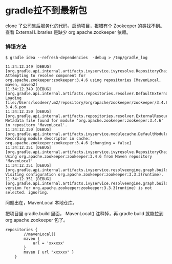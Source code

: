 gradle拉不到最新包
============

clone 了公司售后服务化的代码，启动项目，报错有个 Zookeeper 的类找不到。查看 External Libraries 是缺少 org.apache.zookeeper 依赖。

### 排错方法

	$ gradle idea --refresh-dependencies  -debug > /tmp/gradle_log
	
	
```
11:34:12.349 [DEBUG] [org.gradle.api.internal.artifacts.ivyservice.ivyresolve.RepositoryChainComponentMetaDataResolver] Attempting to resolve component for org.apache.zookeeper:zookeeper:3.4.6 using repositories [MavenLocal, maven, maven2]
11:34:12.349 [DEBUG] [org.gradle.api.internal.artifacts.repositories.resolver.DefaultExternalResourceArtifactResolver] Loading file:/Users/loodeer/.m2/repository/org/apache/zookeeper/zookeeper/3.4.6/zookeeper-3.4.6.pom
11:34:12.350 [DEBUG] [org.gradle.api.internal.artifacts.repositories.resolver.ExternalResourceResolver] Metadata file found for module 'org.apache.zookeeper:zookeeper:3.4.6' in repository 'MavenLocal'.
11:34:12.350 [DEBUG] [org.gradle.api.internal.artifacts.ivyservice.modulecache.DefaultModuleMetadataCache] Recording module descriptor in cache: org.apache.zookeeper:zookeeper:3.4.6 [changing = false]
11:34:12.351 [DEBUG] [org.gradle.api.internal.artifacts.ivyservice.ivyresolve.RepositoryChainComponentMetaDataResolver] Using org.apache.zookeeper:zookeeper:3.4.6 from Maven repository 'MavenLocal'
11:34:12.351 [DEBUG] [org.gradle.api.internal.artifacts.ivyservice.resolveengine.graph.builder.DependencyGraphBuilder] Visiting configuration org.apache.zookeeper:zookeeper:3.3.3(runtime).
11:34:12.351 [DEBUG] [org.gradle.api.internal.artifacts.ivyservice.resolveengine.graph.builder.DependencyGraphBuilder] version for org.apache.zookeeper:zookeeper:3.3.3(runtime) is not selected. ignoring.
```

问题出在，MavenLocal 本地仓库。

把项目里 gradle.build 里面， MavenLocal() 注释掉，再 gradle build 就能拉到 org.apache.zookeeper 包了。

```
repositories {
        //mavenLocal()
        maven {
            url = 'xxxxxx'
        }
        maven { url "xxxxxx" }
    }
```
	
